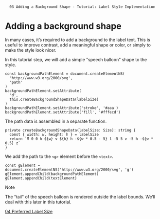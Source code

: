 <!--
 //////////////////////////////////////////////////////////////////////////////
 // @license
 // This file is part of yFiles for HTML 2.6.
 // Use is subject to license terms.
 //
 // Copyright (c) 2000-2023 by yWorks GmbH, Vor dem Kreuzberg 28,
 // 72070 Tuebingen, Germany. All rights reserved.
 //
 //////////////////////////////////////////////////////////////////////////////
-->
#

      03 Adding a Background Shape - Tutorial: Label Style Implementation

# Adding a background shape

In many cases, it’s required to add a background to the label text. This is useful to improve contrast, add a meaningful shape or color, or simply to make the style look nicer.

In this tutorial step, we will add a simple "speech balloon" shape to the style.

```
const backgroundPathElement = document.createElementNS(
  'http://www.w3.org/2000/svg',
  'path'
)
backgroundPathElement.setAttribute(
  'd',
  this.createBackgroundShapeData(labelSize)
)
backgroundPathElement.setAttribute('stroke', '#aaa')
backgroundPathElement.setAttribute('fill', '#fffecd')
```

The path data is assembled in a separate function.

```
private createBackgroundShapeData(labelSize: Size): string {
  const { width: w, height: h } = labelSize
  return `M 0 0 h ${w} v ${h} h -${w * 0.5 - 5} l -5 5 v -5 h -${w * 0.5} z`
}
```

We add the path to the `<g>` element before the `<text>`.

```
const gElement = document.createElementNS('http://www.w3.org/2000/svg', 'g')
gElement.appendChild(backgroundPathElement)
gElement.appendChild(textElement)
```

Note

The "tail" of the speech balloon is rendered outside the label bounds. We’ll deal with this later in this tutorial.

[04 Preferred Label Size](../../tutorial-style-implementation-label/04-preferred-size/)
